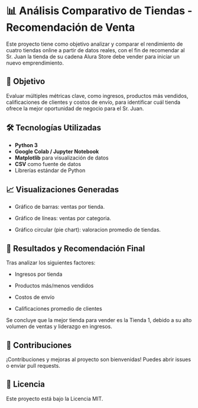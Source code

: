 # 📊 Análisis Comparativo de Tiendas - Recomendación de Venta

Este proyecto tiene como objetivo analizar y comparar el rendimiento de cuatro tiendas online a partir de datos reales, con el fin de recomendar al Sr. Juan la tienda de su cadena Alura Store debe vender para iniciar un nuevo emprendimiento.

## 🧠 Objetivo

Evaluar múltiples métricas clave, como ingresos, productos más vendidos, calificaciones de clientes y costos de envío, para identificar cuál tienda ofrece la mejor oportunidad de negocio para el Sr. Juan.

## 🛠️ Tecnologías Utilizadas

- **Python 3**
- **Google Colab / Jupyter Notebook**
- **Matplotlib** para visualización de datos
- **CSV** como fuente de datos
- Librerías estándar de Python 

## 📈 Visualizaciones Generadas
- Gráfico de barras: ventas por tienda.

- Gráfico de líneas: ventas por categoria.

- Gráfico circular (pie chart): valoracion promedio de tiendas.

## 📌 Resultados y Recomendación Final
Tras analizar los siguientes factores:

- Ingresos por tienda

- Productos más/menos vendidos

- Costos de envío

- Calificaciones promedio de clientes

Se concluye que la mejor tienda para vender es la Tienda 1, debido a su alto volumen de ventas y liderazgo en ingresos.

## 🤝 Contribuciones
¡Contribuciones y mejoras al proyecto son bienvenidas! Puedes abrir issues o enviar pull requests.

## 📝 Licencia
Este proyecto está bajo la Licencia MIT.

